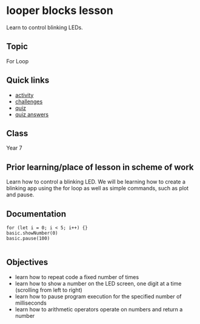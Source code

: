 # looper blocks lesson

Learn to control blinking LEDs.

## Topic

For Loop

## Quick links

* [activity](/lessons/looper/activity)
* [challenges](/lessons/looper/challenges)
* [quiz](/lessons/looper/quiz)
* [quiz answers](/lessons/looper/quiz-answers)


## Class

Year 7

## Prior learning/place of lesson in scheme of work

Learn how to control a blinking LED. We will be learning how to create a blinking app using the for loop as well as simple commands, such as plot and pause.

## Documentation

```cards
for (let i = 0; i < 5; i++) {}
basic.showNumber(0)
basic.pause(100)


```

## Objectives

* learn how to repeat code a fixed number of times
* learn how to show a number on the LED screen, one digit at a time (scrolling from left to right)
* learn how to pause program execution for the specified number of milliseconds
* learn how to arithmetic operators operate on numbers and return a number
